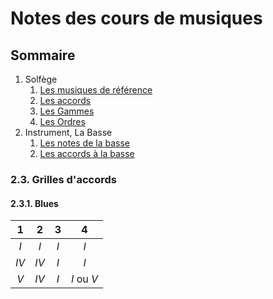 # Notes des cours de musiques 

## Sommaire
1. Solfège
    1. [Les musiques de référence](./references.md)
    2. [Les accords](./accords.md)
    3. [Les Gammes](./gammes.md)
    4. [Les Ordres](./ordres.md)
2. Instrument, La Basse
    1. [Les notes de la basse](./notes)
    2. [Les accords à la basse](./chords)

### 2.3. Grilles d'accords 
#### 2.3.1. Blues
| $1$  | $2$  | $3$ | $4$           |
|:----:|:----:|:---:|:-------------:|
| $I$  | $I$  | $I$ | $I$           |
| $IV$ | $IV$ | $I$ | $I$           |
| $V$  | $IV$ | $I$ | $I$ ou $V$    |  